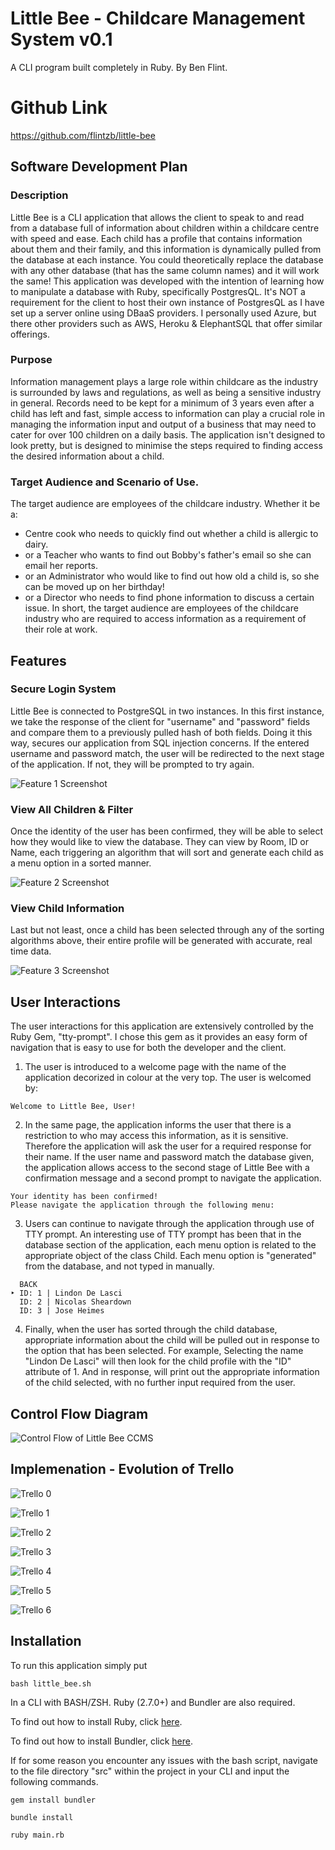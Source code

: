 # Little Bee - Childcare Management System v0.1
A CLI program built completely in Ruby.
By Ben Flint.

# Github Link
https://github.com/flintzb/little-bee

## Software Development Plan
### Description
Little Bee is a CLI application that allows the client to speak to and read from a database full of information about children within a childcare centre with speed and ease. Each child has a profile that contains information about them and their family, and this information is dynamically pulled from the database at each instance. You could theoretically replace the database with any other database (that has the same column names) and it will work the same!
This application was developed with the intention of learning how to manipulate a database with Ruby, specifically PostgresQL. It's NOT a requirement for the client to host their own instance of PostgresQL as I have set up a server online using DBaaS providers. I personally used Azure, but there other providers such as AWS, Heroku & ElephantSQL that offer similar offerings.
### Purpose
Information management plays a large role within childcare as the industry is surrounded by laws and regulations, as well as being a sensitive industry in general. Records need to be kept for a minimum of 3 years even after a child has left and fast, simple access to information can play a crucial role in managing the information input and output of a business that may need to cater for over 100 children on a daily basis. The application isn't designed to look pretty, but is designed to minimise the steps required to finding access the desired information about a child. 

### Target Audience and Scenario of Use.
The target audience are employees of the childcare industry. Whether it be a:
-	Centre cook who needs to quickly find out whether a child is allergic to dairy.
-	or a Teacher who wants to find out Bobby's father's email so she can email her reports.
-	or an Administrator who would like to find out how old a child is, so she can be moved up on her birthday!
-	or a Director who needs to find phone information to discuss a certain issue.
In short, the target audience are employees of the childcare industry who are required to access information as a requirement of their role at work.

## Features

### Secure Login System
Little Bee is connected to PostgreSQL in two instances. In this first instance, we take the response of the client for "username" and "password" fields and compare them to a previously pulled hash of both fields. Doing it this way, secures our application from SQL injection concerns. 
If the entered username and password match, the user will be redirected to the next stage of the application. 
If not, they will be prompted to try again.
<br>

![Feature 1 Screenshot](./docs/SS1.png)

### View All Children & Filter
Once the identity of the user has been confirmed, they will be able to select how they would like to view the database. They can view by Room, ID or Name, each triggering an algorithm that will sort and generate each child as a menu option in a sorted manner. 
<br>

![Feature 2 Screenshot](./docs/SS2.png)

### View Child Information
Last but not least, once a child has been selected through any of the sorting algorithms above, their entire profile will be generated with accurate, real time data.
<br>

![Feature 3 Screenshot](./docs/SS3.png)

## User Interactions

The user interactions for this application are extensively controlled by the Ruby Gem, "tty-prompt". I chose this gem as it provides an easy form of navigation that is easy to use for both the developer and the client.

1. The user is introduced to a welcome page with the name of the application decorized in colour at the very top. The user is welcomed by: 
```
Welcome to Little Bee, User!
```
2. In the same page, the application informs the user that there is a restriction to who may access this information, as it is sensitive. Therefore the application will ask the user for a required response for their name. If the user name and password match the database given, the application allows access to the second stage of Little Bee with a confirmation message and a second prompt to navigate the application. 
```
Your identity has been confirmed!
Please navigate the application through the following menu:
```
3. Users can continue to navigate through the application through use of TTY prompt. An interesting use of TTY prompt has been that in the database section of the application, each menu option is related to the appropriate object of the class Child. Each menu option is "generated" from the database, and not typed in manually. 
```
  BACK
‣ ID: 1 | Lindon De Lasci
  ID: 2 | Nicolas Sheardown
  ID: 3 | Jose Heimes
```
4. Finally, when the user has sorted through the child database, appropriate information about the child will be pulled out in response to the option that has been selected. For example, Selecting the name "Lindon De Lasci" will then look for the child profile with the "ID" attribute of 1. And in response, will print out the appropriate information of the child selected, with no further input required from the user. 

## Control Flow Diagram

![Control Flow of Little Bee CCMS](./docs/CONFLOW.png)

## Implemenation - Evolution of Trello
![Trello 0](./docs/TR0.png)


![Trello 1](./docs/TR1.png)


![Trello 2](./docs/TR2.png)


![Trello 3](./docs/TR3.png)


![Trello 4](./docs/TR4.png)


![Trello 5](./docs/TR5.png)


![Trello 6](./docs/TR6.png)

## Installation

To run this application simply put 
```
bash little_bee.sh
```
In a CLI with BASH/ZSH.
Ruby (2.7.0+) and Bundler are also required.

To find out how to install Ruby, click [here](https://www.ruby-lang.org/en/downloads/).

To find out how to install Bundler, click [here](https://bundler.io/).

If for some reason you encounter any issues with the bash script, navigate to the file directory "src" within the project in your CLI and input the following commands.
```
gem install bundler
```
```
bundle install
```
```
ruby main.rb
```
